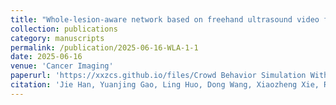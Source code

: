 ```yaml
---
title: "Whole-lesion-aware network based on freehand ultrasound video for breast cancer assessment: a prospective multicenter study"
collection: publications
category: manuscripts
permalink: /publication/2025-06-16-WLA-1-1
date: 2025-06-16
venue: 'Cancer Imaging'
paperurl: 'https://xxzcs.github.io/files/Crowd Behavior Simulation With Emotional Contagion in Unexpected Multihazard Situations.pdf'
citation: 'Jie Han, Yuanjing Gao, Ling Huo, Dong Wang, Xiaozheng Xie, Rui Zhang, Mengsu Xiao, Nan Zhang, Meng Lei, Quanlin Wu, Lu Ma, Chao Sun, Xinyi Wang, Lei Liu, Shuzhen Cheng, Binghui Tang, Liwei Wang, Qingli Zhu, and Yong Wang. (2025). &quot;Whole-lesion-aware network based on freehand ultrasound video for breast cancer assessment: a prospective multicenter study.&quot; <i>Cancer Imaging</i>. 25(1): 75.'
---
```

